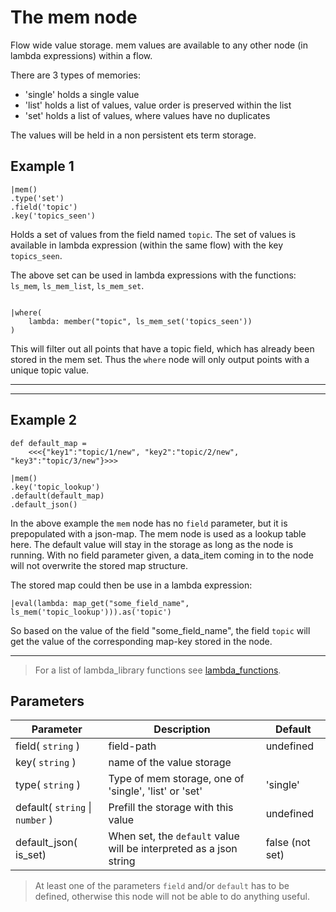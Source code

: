 The mem node
=====================

Flow wide value storage. mem values are available to any other node (in lambda expressions) within a flow.

There are 3 types of memories:

* 'single' holds a single value
* 'list' holds a list of values, value order is preserved within the list
* 'set' holds a list of values, where values have no duplicates

The values will be held in a non persistent ets term storage.

Example 1
-------
```dfs  
|mem()
.type('set')
.field('topic')
.key('topics_seen')

```
 
Holds a set of values from the field named `topic`.
The set of values is available in lambda expression (within the same flow) with the key `topics_seen`.



The above set can be used in lambda expressions with the functions: `ls_mem`, `ls_mem_list`, `ls_mem_set`.
```dfs

|where(
    lambda: member("topic", ls_mem_set('topics_seen')) 
)
```
    
This will filter out all points that have a topic field, which has already been stored in the mem set.
Thus the `where` node will only output points with a unique topic value.

---------------------------------------------------------------------------------------------------
---------------------------------------------------------------------------------------------------
Example 2
---------

```dfs  
def default_map = 
    <<<{"key1":"topic/1/new", "key2":"topic/2/new", "key3":"topic/3/new"}>>>

|mem() 
.key('topic_lookup')
.default(default_map)
.default_json()

```

In the above example the `mem` node has no `field` parameter, but it is prepopulated with a json-map. The mem node is used 
as a lookup table here. The default  value will stay in the storage as long as the node is running. With no field parameter
given, a data_item coming in to the node will not overwrite the stored map structure.

The stored map could then be use in a lambda expression:
```dfs  
|eval(lambda: map_get("some_field_name", ls_mem('topic_lookup'))).as('topic')
```
So based on the value of the field "some_field_name", the field `topic` will get the value of the corresponding map-key stored in the node.



_____________________________________________________________________________________________________
> For a list of lambda_library functions see [lambda_functions](../dfs_script_language/lambda_expressions.md).


Parameters
----------

Parameter     | Description | Default 
--------------|-------------|---------
field( `string` )| field-path  | undefined
key( `string` )| name of the value storage | 
type( `string` )| Type of mem storage, one of 'single', 'list' or 'set' | 'single' 
default( `string` \| `number` )| Prefill the storage with this value | undefined
default_json( is_set) | When set, the `default` value will be interpreted as a json string | false (not set)
 
> At least one of the parameters `field` and/or `default` has to be defined, otherwise this node will not be able to do anything useful.